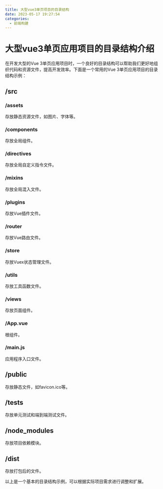 ```yaml
---
title: 大型vue3单页项目的目录结构
date: 2023-05-17 19:27:54
categories: 
  - 前端构建
---
```


# 大型vue3单页应用项目的目录结构介绍

在开发大型的Vue 3单页应用项目时，一个良好的目录结构可以帮助我们更好地组织代码和资源文件，提高开发效率。下面是一个常用的Vue 3单页应用项目的目录结构示例：

## /src

### /assets

存放静态资源文件，如图片、字体等。

### /components

存放全局组件。

### /directives

存放全局自定义指令文件。

### /mixins

存放全局混入文件。

### /plugins

存放Vue插件文件。

### /router

存放Vue路由文件。

### /store

存放Vuex状态管理文件。

### /utils

存放工具函数文件。

### /views

存放页面组件。

### /App.vue

根组件。

### /main.js

应用程序入口文件。

## /public

存放静态文件，如favicon.ico等。

## /tests

存放单元测试和端到端测试文件。

## /node_modules

存放项目依赖模块。

## /dist

存放打包后的文件。

以上是一个基本的目录结构示例，可以根据实际项目需求进行调整和扩展。